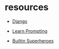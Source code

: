 # resources

- [Django](https://docs.djangoproject.com/en/4.2/intro/tutorial01/)

- [Learn Prompting](https://learnprompting.org/docs/intro)

- [Builtin Superheroes](https://www.youtube.com/watch?v=j6VSAsKAj98)
